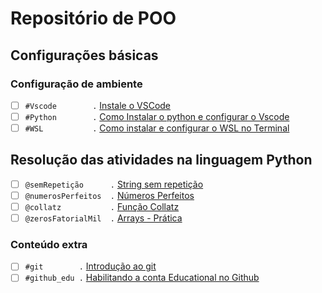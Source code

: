# Repositório de POO

## Configurações básicas

### Configuração de ambiente<!-- +xp:0 -->
- [ ] `#Vscode        .` [Instale o VSCode](https://code.visualstudio.com/download)
- [ ] `#Python        .` [Como Instalar o python e configurar o Vscode](wiki/git/README.md)
- [ ] `#WSL           .` [Como instalar e configurar o WSL no Terminal](https://code.visualstudio.com/download)

## Resolução das atividades na linguagem Python
- [ ] `@semRepetição      .` [String sem repetição](python/sem_repeticao.md)
- [ ] `@numerosPerfeitos  .` [Números Perfeitos](python/numeros_perfeitos.md)
- [ ] `@collatz           .` [Função Collatz](python/collatz.md)
- [ ] `@zerosFatorialMil  .` [Arrays - Prática](python/zeros_fatorial_mil.md)
<!--
- [ ] `@validarCPF        .` [Arrays - Prática](typescript/arrays_pratica.md)
- [ ] `@ordernarLista     .` [Arrays - Prática](typescript/arrays_pratica.md) 
-->


### Conteúdo extra

- [ ] `#git        .` [Introdução ao git](wiki/git/README.md)
- [ ] `#github_edu .` [Habilitando a conta Educational no Github](wiki/git/github.md)

